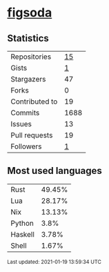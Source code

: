 
# [figsoda](https://github.com/figsoda)


## Statistics

<table>
  <tr>
    <td>Repositories</td>
    <td><a href="https://github.com/figsoda?tab=repositories">
      15
    </a></td>
  </tr>
  <tr>
    <td>Gists</td>
    <td><a href="https://gist.github.com/figsoda">
      1
    </a></td>
  </tr>
  <tr>
    <td>Stargazers</td>
    <td>47</td>
  </tr>
  <tr>
    <td>Forks</td>
    <td>0</td>
  </tr>
  <tr>
    <td>Contributed to</td>
    <td>19</td>
  </tr>
  <tr>
    <td>Commits</td>
    <td>1688</td>
  </tr>
  <tr>
    <td>Issues</td>
    <td>13</td>
  </tr>
  <tr>
    <td>Pull requests</td>
    <td>19</td>
  </tr>
  <tr>
    <td>Followers</td>
    <td><a href="https://github.com/figsoda?tab=followers">
      1
    </a></td>
  </tr>
</table>


## Most used languages

<table>
<tr><td>Rust</td><td>49.45%</td></tr><tr><td>Lua</td><td>28.17%</td></tr><tr><td>Nix</td><td>13.13%</td></tr><tr><td>Python</td><td>3.8%</td></tr><tr><td>Haskell</td><td>3.78%</td></tr><tr><td>Shell</td><td>1.67%</td></tr>
</table>


<sub>Last updated: 2021-01-19 13:59:34 UTC</sub>
